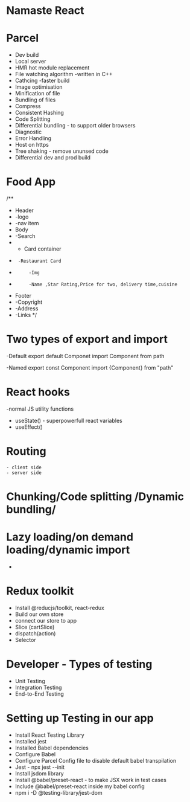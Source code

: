 # Namaste React

# Parcel
- Dev build
- Local server
- HMR hot module replacement
- File watching algorithm -written in C++
- Cathcing -faster build
- Image optimisation
- Minification of file
- Bundling of files
- Compress
- Consistent Hashing
- Code Splitting
- Differential bundling -  to support older browsers
- Diagnostic
- Error Handling
- Host on https 
- Tree shaking - remove ununsed code
- Differential dev and prod build

# Food App
/**
 * Header
 * -logo
 * -nav item
 * Body
 * -Search
 * - Card container
 *      -Restaurant Card
 *          -Img
 *          -Name ,Star Rating,Price for two, delivery time,cuisine
 * Footer
 * -Copyright
 * -Address
 * -Links
 */

 # Two types of export and import
 -Default
 export default Componet
 import Component from path

-Named
 export const Component
 import {Component} from "path"

 # React hooks
 -normal JS utility functions
 - useState() - superpowerfull react variables
 - useEffect()

 # Routing
    - client side
    - server side

# Chunking/Code splitting /Dynamic bundling/
# Lazy loading/on demand loading/dynamic import
- 

# Redux toolkit
- Install @reducjs/toolkit, react-redux
- Build our own store
- connect our store to app
- Slice (cartSlice)
- dispatch(action)
- Selector

# Developer - Types of testing
- Unit Testing
- Integration Testing
- End-to-End Testing

# Setting up Testing in our app
- Install React Testing Library
- Installed jest
- Installed Babel dependencies
- Configure Babel
- Configure Parcel Config file to disable default babel transpilation
- Jest - npx jest --init
- Install jsdom library
- Install @babel/preset-react - to make JSX work in test cases
- Include @babel/preset-react inside my babel config
- npm i -D @testing-library/jest-dom